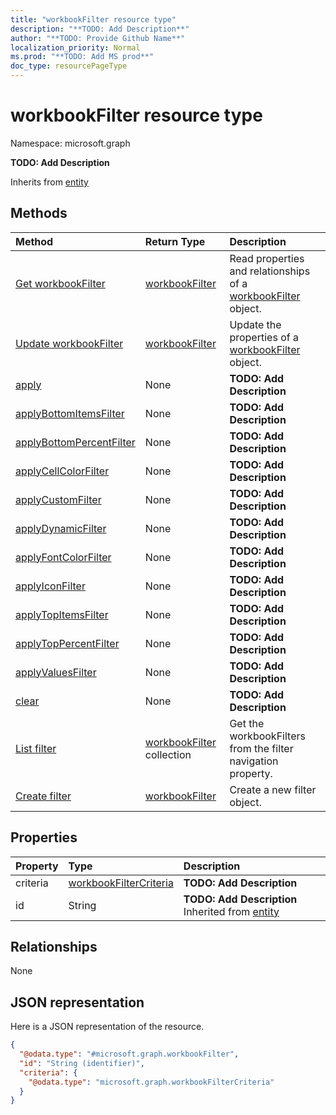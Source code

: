 ```yaml
---
title: "workbookFilter resource type"
description: "**TODO: Add Description**"
author: "**TODO: Provide Github Name**"
localization_priority: Normal
ms.prod: "**TODO: Add MS prod**"
doc_type: resourcePageType
---
```


# workbookFilter resource type


Namespace: microsoft.graph

**TODO: Add Description**


Inherits from [entity](../resources/entity.md)

## Methods
|Method|Return Type|Description|
|:---|:---|:---|
|[Get workbookFilter](../api/workbookfilter-get.md)|[workbookFilter](../resources/workbookfilter.md)|Read properties and relationships of a [workbookFilter](../resources/workbookfilter.md) object.|
|[Update workbookFilter](../api/workbookfilter-update.md)|[workbookFilter](../resources/workbookfilter.md)|Update the properties of a [workbookFilter](../resources/workbookfilter.md) object.|
|[apply](../api/workbookfilter-apply.md)|None|**TODO: Add Description**|
|[applyBottomItemsFilter](../api/workbookfilter-applybottomitemsfilter.md)|None|**TODO: Add Description**|
|[applyBottomPercentFilter](../api/workbookfilter-applybottompercentfilter.md)|None|**TODO: Add Description**|
|[applyCellColorFilter](../api/workbookfilter-applycellcolorfilter.md)|None|**TODO: Add Description**|
|[applyCustomFilter](../api/workbookfilter-applycustomfilter.md)|None|**TODO: Add Description**|
|[applyDynamicFilter](../api/workbookfilter-applydynamicfilter.md)|None|**TODO: Add Description**|
|[applyFontColorFilter](../api/workbookfilter-applyfontcolorfilter.md)|None|**TODO: Add Description**|
|[applyIconFilter](../api/workbookfilter-applyiconfilter.md)|None|**TODO: Add Description**|
|[applyTopItemsFilter](../api/workbookfilter-applytopitemsfilter.md)|None|**TODO: Add Description**|
|[applyTopPercentFilter](../api/workbookfilter-applytoppercentfilter.md)|None|**TODO: Add Description**|
|[applyValuesFilter](../api/workbookfilter-applyvaluesfilter.md)|None|**TODO: Add Description**|
|[clear](../api/workbookfilter-clear.md)|None|**TODO: Add Description**|
|[List filter](../api/workbooktablecolumn-list-filter.md)|[workbookFilter](../resources/workbookfilter.md) collection|Get the workbookFilters from the filter navigation property.|
|[Create filter](../api/workbooktablecolumn-post-filter.md)|[workbookFilter](../resources/workbookfilter.md)|Create a new filter object.|

## Properties
|Property|Type|Description|
|:---|:---|:---|
|criteria|[workbookFilterCriteria](../resources/workbookfiltercriteria.md)|**TODO: Add Description**|
|id|String|**TODO: Add Description** Inherited from [entity](../resources/entity.md)|

## Relationships
None

## JSON representation
Here is a JSON representation of the resource.
<!-- {
  "blockType": "resource",
  "keyProperty": "id",
  "@odata.type": "microsoft.graph.workbookFilter",
  "baseType": "microsoft.graph.entity",
  "openType": false
}
-->
``` json
{
  "@odata.type": "#microsoft.graph.workbookFilter",
  "id": "String (identifier)",
  "criteria": {
    "@odata.type": "microsoft.graph.workbookFilterCriteria"
  }
}
```

